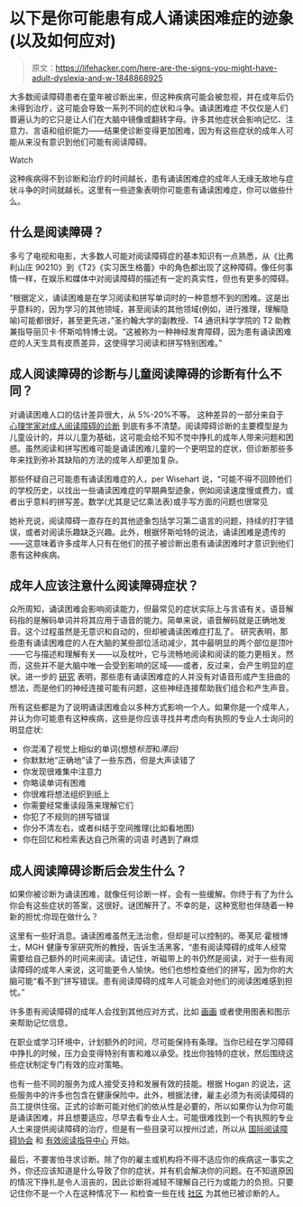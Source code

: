 # 以下是你可能患有成人诵读困难症的迹象(以及如何应对)

> 原文：<https://lifehacker.com/here-are-the-signs-you-might-have-adult-dyslexia-and-w-1848868925>

大多数阅读障碍患者在童年被诊断出来，但这种疾病可能会被忽视，并在成年后仍未得到治疗，这可能会导致一系列不同的症状和斗争。诵读困难症 不仅仅是人们普遍认为的它只是让人们在大脑中镜像或翻转字母。许多其他症状会影响记忆、注意力、言语和组织能力——结果使诊断变得更加困难，因为有这些症状的成年人可能从来没有意识到他们可能有阅读障碍。

Watch

这种疾病得不到诊断和治疗的时间越长，患有诵读困难症的成年人无缘无故地与症状斗争的时间就越长。这里有一些迹象表明你可能患有诵读困难症，你可以做些什么。

## 什么是阅读障碍？

多亏了电视和电影，大多数人可能对阅读障碍症的基本知识有一点熟悉，从《比弗利山庄 90210》到《T2》《实习医生格蕾》中的角色都出现了这种障碍。像任何事情一样，在娱乐和媒体中对阅读障碍的描述有一定的真实性，但也有更多的障碍。

“根据定义，诵读困难是在学习阅读和拼写单词时的一种意想不到的困难。这是出乎意料的，因为学习的其他领域，甚至阅读的其他领域(例如，进行推理，理解隐喻)可能都很好，甚至更先进，”圣约翰大学的副教授、T4 通讯科学学院的 T2 助教兼指导丽贝卡·怀斯哈特博士说。“这被称为一种神经发育障碍，因为患有诵读困难症的人天生具有皮质差异，这使得学习阅读和拼写特别困难。”

## 成人阅读障碍的诊断与儿童阅读障碍的诊断有什么不同？

对诵读困难人口的估计差异很大，从 5%-20%不等。 这种差异的一部分来自于 [心理学家对成人阅读障碍的诊断](https://onlinelibrary.wiley.com/doi/10.1002/dys.1689) 到底有多不清楚。阅读障碍诊断的主要模型是为儿童设计的，并以儿童为基础，这可能会给不知不觉中挣扎的成年人带来问题和困惑。虽然阅读和拼写困难可能是诵读困难儿童的一个更明显的症状，但诊断那些多年来找到弥补其缺陷的方法的成年人却更加复杂。

那些怀疑自己可能患有诵读困难症的人，per Wisehart 说，“可能不得不回顾他们的学校历史，以找出一些诵读困难症的早期典型迹象，例如阅读速度慢或费力，或者出乎意料的拼写差。数学(尤其是记忆乘法表)或手写方面的问题也很常见

她补充说，阅读障碍一直存在的其他迹象包括学习第二语言的问题，持续的打字错误，或者对阅读乐趣缺乏兴趣。此外，根据怀斯哈特的说法，诵读困难是遗传的——这意味着许多成年人只有在他们的孩子被诊断出患有诵读困难时才意识到他们患有这种疾病。

## 成年人应该注意什么阅读障碍症状？

众所周知，诵读困难会影响阅读能力，但最常见的症状实际上与言语有关。语音解码指的是解码单词并将其应用于语音的能力。简单来说，语音解码就是正确地发音。这个过程虽然是无意识和自动的，但却被诵读困难症打乱了。 研究表明，那些患有诵读困难症的人在大脑的某些部位活动减少，其中最明显的两个部位是顶叶——它与描述和理解有关——以及枕叶，它与流畅地阅读和阅读的能力更相关。然而，这些并不是大脑中唯一会受到影响的区域——或者，反过来，会产生明显的症状。进一步的 [研究](https://www.nature.com/articles/nature.2013.14301) 表明，那些患有诵读困难症的人并没有对语音形成产生扭曲的想法，而是他们的神经连接可能有问题，这些神经连接帮助我们组合和产生声音。

所有这些都是为了说明诵读困难会以多种方式影响一个人。如果你是一个成年人，并认为你可能患有这种疾病，这些是你应该寻找并考虑向有执照的专业人士询问的明显症状:

*   你混淆了视觉上相似的单词(想想*标签*和*滞后)*
*   你默默地“正确地”读了一些东西，但是大声读错了
*   你发现很难集中注意力
*   你略读单词有困难
*   你很难将想法组织到纸上
*   你需要经常重读段落来理解它们
*   你犯了不规则的拼写错误
*   你分不清左右，或者纠结于空间推理(比如看地图)
*   你在回忆和检索表达自己所需的词语 时遇到了麻烦

## 成人阅读障碍诊断后会发生什么？

如果你被诊断为诵读困难，就像任何诊断一样，会有一些缓解。你终于有了为什么你会有这些症状的答案，这很好。谜团解开了。不幸的是，这种宽慰也伴随着一种新的担忧:你现在做什么？

这里有一些好消息。诵读困难虽然无法治愈，但却是可以控制的。蒂芙尼·霍根博士，MGH 健康专家研究所的教授，告诉生活黑客，“患有阅读障碍的成年人经常需要给自己额外的时间来阅读。请记住，听磁带上的书仍然是阅读，对于一些有阅读障碍的成年人来说，这可能更令人愉快。他们也想检查他们的拼写，因为你的大脑可能“看不到”拼写错误。患有阅读障碍的成年人可能会对他们的阅读困难感到担忧。”

许多患有阅读障碍的成年人会找到其他应对方式，比如 [画画](https://www.verywellhealth.com/undiagnosed-adult-dyslexia-covid-5217405#citation-6) 或者使用图表和图示来帮助记忆信息。

在职业或学习环境中，计划额外的时间，尽可能保持有条理。当你已经在学习障碍中挣扎的时候，压力会变得特别有害和难以承受。找出你独特的症状，然后围绕这些症状制定专门有效的应对策略。

也有一些不同的服务为成人接受支持和发展有效的技能。根据 Hogan 的说法，这些服务中的许多也包含在健康保险中。此外，根据法律，雇主必须为有阅读障碍的员工提供住宿。正式的诊断可能对他们的依从性是必要的，所以如果你认为你可能是诵读困难，并且想要适应，尽早去看专业人士。可能很难找到一个有执照的专业人士来提供阅读障碍的治疗，但是有一些目录可以按州过滤，所以从 [国际阅读障碍协会](https://dyslexiaida.org/provider-directories/) 和 [有效阅读指导中心](https://effectivereading.org/provider-listings/) 开始。

最后，不要害怕寻求诊断。除了你的雇主或机构将不得不适应你的疾病这一事实之外，你还应该知道是什么导致了你的症状，并有机会解决你的问题。在不知道原因的情况下挣扎是令人沮丧的，因此诊断将减轻不理解自己行为或能力的负担。只要记住你不是一个人在这种情况下— 和检查一些在线 [社区](https://www.reddit.com/r/Dyslexia/) 为其他已被诊断的人。